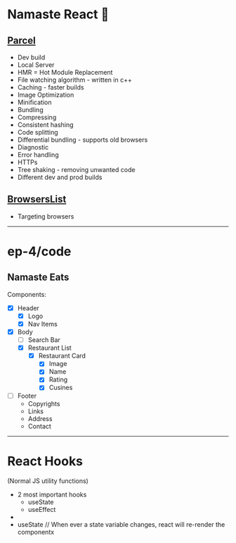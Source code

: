 # Namaste React 🚀

## [Parcel](https://parceljs.org)

- Dev build
- Local Server
- HMR = Hot Module Replacement
- File watching algorithm - written in c++
- Caching - faster builds
- Image Optimization
- Minification
- Bundling
- Compressing
- Consistent hashing
- Code splitting
- Differential bundling - supports old browsers
- Diagnostic
- Error handling
- HTTPs
- Tree shaking - removing unwanted code
- Different dev and prod builds

## [BrowsersList](https://browserslist.dev)

- Targeting browsers

---

# ep-4/code

## Namaste Eats

Components:

- [x] Header
  - [x] Logo
  - [x] Nav Items
- [x] Body
  - [ ] Search Bar
  - [x] Restaurant List
    - [x] Restaurant Card
      - [x] Image
      - [x] Name
      - [x] Rating
      - [x] Cusines
- [ ] Footer
  - Copyrights
  - Links
  - Address
  - Contact

---

# React Hooks

(Normal JS utility functions)

- 2 most important hooks
  - useState
  - useEffect
-
- useState
  // When ever a state variable changes, react will re-render the componentx
